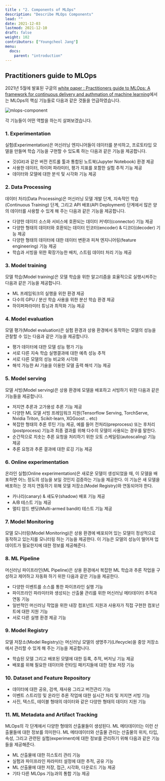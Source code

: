 ```yaml
---
title : "2. Components of MLOps"
description: "Describe MLOps Components"
lead: ""
date: 2021-12-03
lastmod: 2021-12-10
draft: false
weight: 102
contributors: ["Youngcheol Jang"]
menu:
  docs:
    parent: "introduction"
---
```


## Practitioners guide to MLOps

 2021년 5월에 발표된 구글의 [white paper : Practitioners guide to MLOps: A framework for continuous delivery and authmation of machine learning](https://services.google.com/fh/files/misc/practitioners_guide_to_mlops_whitepaper.pdf)에서는 MLOps의 핵심 기능들로 다음과 같은 것들을 언급하였습니다.

<p>
  <img src="/images/docs/introduction/mlops-component.png" title="mlops-component"/>
</p>

 각 기능들이 어떤 역할을 하는지 살펴보겠습니다.

### 1. Experimentation

 실험(Experimentation)은 머신러닝 엔지니어들이 데이터를 분석하고, 프로토타입 모델을 만들며 학습 기능을 구현할 수 있도록 하는 다음과 같은 기능을 제공합니다.

- 깃(Git)과 같은 버전 컨트롤 툴과 통합된 노트북(Jupyter Notebook) 환경 제공
- 사용한 데이터, 하이퍼 파라미터, 평가 지표를 포함한 실험 추적 기능 제공
- 데이터와 모델에 대한 분석 및 시각화 기능 제공

### 2. Data Processing

 데이터 처리(Data Processing)은 머신러닝 모델 개발 단계, 지속적인 학습(Continuous Training) 단계, 그리고 API 배포(API Deployment) 단계에서 많은 양의 데이터를 사용할 수 있게 해 주는 다음과 같은 기능을 제공합니다.

- 다양한 데이터 소스와 서비스에 호환되는 데이터 커넥터(connector) 기능 제공
- 다양한 형태의 데이터와 호환되는 데이터 인코터(encoder) & 디코더(decoder) 기능 제공
- 다양한 형태의 데이터에 대한 데이터 변환과 피쳐 엔지니어링(feature engineering) 기능 제공
- 학습과 서빙을 위한 확장가능한 배치, 스트림 데이터 처리 기능 제공

### 3. Model training

 모델 학습(Model training)은 모델 학습을 위한 알고리즘을 효율적으로 실행시켜주는 다음과 같은 기능을 제공합니다.

- ML 프레임워크의 실행을 위한 환경 제공
- 다수의 GPU / 분산 학습 사용을 위한 분산 학습 환경 제공
- 하이퍼파라미터 튜닝과 최적화 기능 제공

### 4. Model evaluation

 모델 평가(Model evaluation)은 실험 환경과 상용 환경에서 동작하는 모델의 성능을 관찰할 수 있는 다음과 같은 기능을 제공합니다.

- 평가 데이터에 대한 모델 성능 평가 기능
- 서로 다른 지속 학습 실행결과에 대한 예측 성능 추적
- 서로 다른 모델의 성능 비교와 시각화
- 해석 가능한 AI 기술을 이용한 모델 출력 해석 기능 제공

### 5. Model serving

 모델 서빙(Model serving)은 상용 환경에 모델을 배포하고 서빙하기 위한 다음과 같은 기능들을 제공합니다.

- 저지연 추론과 고가용성 추론 기능 제공
- 다양한 ML 모델 서빙 프레임워크 지원(Tensorflow Serving, TorchServe, Nvidia Triton, Scikit-learn, XGGoost .. etc)
- 복잡한 형태의 추론 루틴 기능 제공, 예를 들어 전처리(preprocess) 또는 후처리(postprocess) 기능과 최종 결과를 위해 다수의 모델이 사용되는 경우를 말한다.
- 순간적으로 치솟는 추론 요청을 처리하기 위한 오토 스케일링(autoscaling) 기능 제공
- 추론 요청과 추론 결과에 대한 로깅 기능 제공

### 6. Online experimentation

 온라인 실험(Online experimentation)은 새로운 모델이 생성되었을 때, 이 모델을 배포하면 어느 정도의 성능을 보일 것인지 검증하는 기능을 제공한다. 이 기능은 새 모델을 배포하는 것 까지 연동하기 위해 모델 저장소(Model Registry)와 연동되어야 한다.

- 카나리(canary) & 섀도우(shadow) 배포 기능 제공
- A/B 테스트 기능 제공
- 멀티 암드 밴딧(Multi-armed bandit) 테스트 기능 제공

### 7. Model Monitoring

모델 모니터링(Model Monitoring)은 상용 환경에 배포되어 있는 모델이 정상적으로 동작하고 있는지를 모니터링 하는 기능을 제공한다. 이 기능은 모델의 성능이 떨어져 업데이트가 필요한지에 대한 정보를 제공해준다.

### 8. ML Pipeline

머신러닝 파이프라인(ML Pipeline)은 상용 환경에서 복잡한 ML 학습과 추론 작업을 구성하고 제어하고 자동화 하기 위한 다음과 같은 기능을 제공한다.

- 다양한 이벤트를 소스를 통한 파이프라인 실행 기능
- 파이프라인 파라미터와 생성되는 산출물 관리를 위한 머신러닝 메타데이터 추적과 연동 기능
- 일반적인 머신러닝 작업을 위한 내장 컴포넌트 지원과 사용자가 직접 구현한 컴포넌트에 대한 지원 기능
- 서로 다른 실행 환경 제공 기능

### 9. Model Registry

 모델 저장소(Model Registry)는 머신러닝 모델의 생명주기(Lifecycle)을 중앙 저장소에서 관리할 수 있게 해 주는 기능을 제공합니다.

- 학습된 모델 그리고 배포된 모델에 대한 등록, 추적, 버저닝 기능 제공
- 배포를 위해 필요한 데이터와 런타임 패키지들에 대한 정보 저장 기능

### 10. Dataset and Feature Repository

- 데이터에 대한 공유, 검색, 재사용 그리고 버전관리 기능
- 이벤트 스트리밍 및 온라인 추론 작업에 대한 실시간 처리 및 저지연 서빙 기능
- 사진, 텍스트, 테이블 형태의 데이터와 같은 다양한 형태의 데이터 지원 기능

### 11. ML Metadata and Artifact Tracking

 MLOps의 각 단계에서 다양한 형태의 산출물들이 생성된다. ML 메타데이터는 이런 산출물들에 대한 정보를 의미한다.
 ML 메타데이터와 산출물 관리는 산출물의 위치, 타입, 속성, 그리고 관련된 실험(experiment)에 대한 정보를 관리하기 위해 다음과 같은 기능들을 제공해준다.

- ML 산출물에 대한 히스토리 관리 기능
- 실험과 파이프라인 파라미터 설정에 대한 추적, 공유 기능
- ML 산출물에 대한 저장, 접근, 시각화, 다운로드 기능 제공
- 기타 다른 MLOps 기능과의 통합 기능 제공
